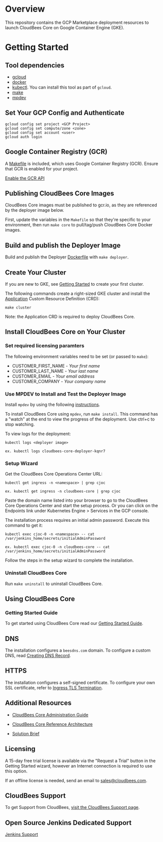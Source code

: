 # Overview

This repository contains the GCP Marketplace deployment resources to launch CloudBees Core on Google Container Engine (GKE). 

# Getting Started

## Tool dependencies

- [gcloud](https://cloud.google.com/sdk/)
- [docker](https://docs.docker.com/install/)
- [kubectl](https://kubernetes.io/docs/tasks/tools/install-kubectl/). You can install
  this tool as part of `gcloud`.
- [make](https://www.gnu.org/software/make/)
- [mpdev](https://github.com/GoogleCloudPlatform/marketplace-k8s-app-tools/blob/master/docs/mpdev-references.md)

## Set Your GCP Config and Authenticate

```shell
gcloud config set project <GCP Project>
gcloud config set compute/zone <zone>
gcloud config set account <user>
gcloud auth login
```
## Google Container Registry (GCR)

A [Makefile](https://github.com/cloudbees/core-google-launcher/blob/master/Makefile) is included, which uses Google Container Registry (GCR). Ensure that GCR is enabled for your project.

[Enable the GCR API](https://console.cloud.google.com/apis/library/containerregistry.googleapis.com)

## Publishing CloudBees Core Images
CloudBees Core images must be published to gcr.io, as they are referenced by the deployer image below.

First, update the variables in the `Makefile` so that they're specific to your environment, then run `make core` to pull/tag/push CloudBees Core Docker images.

## Build and publish the Deployer Image
Build and publish the Deployer [Dockerfile](https://github.com/cloudbees/core-google-launcher/blob/master/Dockerfile) with `make deployer`.

## Create Your Cluster
If you are new to GKE, see [Getting Started](https://cloud.google.com/kubernetes-engine/docs/how-to/creating-a-cluster) to create your first cluster.

The following commands create a right-sized GKE cluster and install the [Application](https://github.com/kubernetes-sigs/application) Custom Resource Definition (CRD):

```shell
make cluster
```

Note: the Application CRD is required to deploy CloudBees Core.

## Install CloudBees Core on Your Cluster

### Set required licensing paramters
The following environment variables need to be set (or passed to `make`):
- CUSTOMER_FIRST_NAME  -  _Your first name_
- CUSTOMER_LAST_NAME  -  _Your last name_
- CUSTOMER_EMAIL  -  _Your email address_
- CUSTOMER_COMPANY  -  _Your company name_

### Use MPDEV to Install and Test the Deployer Image
Install `mpdev` by using the following [instructions](https://github.com/GoogleCloudPlatform/marketplace-k8s-app-tools/blob/master/docs/mpdev-references.md).

To install CloudBees Core using `mpdev`, run `make install`. This command has a "watch" at the end to view the progress of the deployment. Use ctrl+c to stop watching.

To view logs for the deployment:

```shell
kubectl logs <deployer image>

ex. kubectl logs cloudbees-core-deployer-kqnr7
```

### Setup Wizard
Get the CloudBees Core Operations Center URL:

```shell
kubectl get ingress -n <namespace> | grep cjoc

ex. kubectl get ingress -n cloudbees-core | grep cjoc
```
Paste the domain name listed into your browser to go to the CloudBees Core Operations Center and start the setup process. Or you can click on the Endpoints link under Kubernetes Engine > Services in the GCP console.

The installation process requires an initial admin password. Execute this command to get it:

```shell
kubectl exec cjoc-0 -n <namespace> -- cat /var/jenkins_home/secrets/initialAdminPassword

ex. kubectl exec cjoc-0 -n cloudbees-core -- cat /var/jenkins_home/secrets/initialAdminPassword
```

Follow the steps in the setup wizard to complete the installation.

### Uninstall CloudBees Core
Run `make uninstall` to uninstall CloudBees Core.

## Using CloudBees Core

### Getting Started Guide
To get started using CloudBees Core read our [Getting Started Guide](https://go.cloudbees.com/docs/cloudbees-core/cloud-admin-guide/getting-started/#).

## DNS
The installation configures a `beesdns.com` domain. To configure a custom DNS, read [Creating DNS Record](https://go.cloudbees.com/docs/cloudbees-core/cloud-install-guide/gke-install/#creating-dns-record).

## HTTPS
The installation configures a self-signed certificate. To configure your own SSL certificate, refer to [Ingress TLS Termination](https://go.cloudbees.com/docs/cloudbees-core/cloud-reference-architecture/ra-for-gke/#_ingress_tls_termination).

## Additional Resources
* [CloudBees Core Administration Guide](https://go.cloudbees.com/docs/cloudbees-core/cloud-admin-guide/)

* [CloudBees Core Reference Architecture](https://go.cloudbees.com/docs/cloudbees-core/cloud-reference-architecture/)

* [Solution Brief](https://pages.cloudbees.com/l/272242/2018-06-26/9sjwj/272242/54721/cloudbees_core.pdf)

## Licensing
A 15-day free trial license is available via the "Request a Trial" button in the Getting Started wizard, however an Internet connection is required to use this option.

If an offline license is needed, send an email to sales@cloudbees.com.

## CloudBees Support
To get Support from CloudBees, [visit the CloudBees Support page](https://support.cloudbees.com/hc/en-us/requests).

## Open Source Jenkins Dedicated Support
[Jenkins Support](https://www.cloudbees.com/products/cloudbees-jenkins-support)